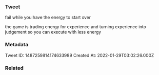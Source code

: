 ### Tweet
fail while you have the energy to start over

the game is trading energy for experience and turning experience into judgement so you can execute with less energy

### Metadata
Tweet ID: 1487259814174633989
Created At: 2022-01-29T03:02:26.000Z

### Related

